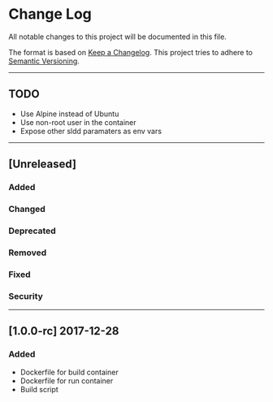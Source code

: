 # Change Log
All notable changes to this project will be documented in this file.

The format is based on [Keep a Changelog](http://keepachangelog.com/).
This project tries to adhere to [Semantic Versioning](http://semver.org/).

---

## TODO
- Use Alpine instead of Ubuntu
- Use non-root user in the container
- Expose other sldd paramaters as env vars

---

## [Unreleased]
### Added

### Changed

### Deprecated

### Removed

### Fixed

### Security

---

## [1.0.0-rc] 2017-12-28
### Added
- Dockerfile for build container
- Dockerfile for run container
- Build script
